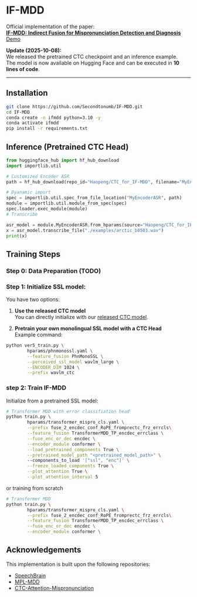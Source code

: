 # IF-MDD
Official implementation of the paper:  
[**IF-MDD: Indirect Fusion for Mispronunciation Detection and Diagnosis**](https://github.com/Secondtonumb/Secondtonumb.github.io/blob/main/docs/Geng_ICASSP_2026_final.pdf)
[Demo](https://secondtonumb.github.io/publication_demo/ICASSP_2026/index.html)

**Update (2025-10-08):**  
We released the pretrained CTC checkpoint and an inference example.  
The model is now available on Hugging Face and can be executed in **10 lines of code**.

---

## Installation
```bash
git clone https://github.com/Secondtonumb/IF-MDD.git
cd IF-MDD
conda create -n ifmdd python=3.10 -y
conda activate ifmdd
pip install -r requirements.txt
```

## Inference (Pretrained CTC Head)

```python
from huggingface_hub import hf_hub_download
import importlib.util

# Customized Encoder ASR 
path = hf_hub_download(repo_id="Haopeng/CTC_for_IF-MDD", filename="MyEncoderASR.py")

# Dyanamic import
spec = importlib.util.spec_from_file_location("MyEncoderASR", path)
module = importlib.util.module_from_spec(spec)
spec.loader.exec_module(module)
# Transcribe

asr_model = module.MyEncoderASR.from_hparams(source="Haopeng/CTC_for_IF-MDD", hparams_file="inference.yaml")
x = asr_model.transcribe_file("./examples/arctic_b0503.wav")
print(x)
```

## Training Steps
### **Step 0**: Data Preparation (TODO)

### **Step 1**: Initialize SSL model:
You have two options:

1. **Use the released CTC model**  
   You can directly initialize with our [released CTC model](https://huggingface.co/Haopeng/CTC_for_IF-MDD/tree/main).

2. **Pretrain your own monolingual SSL model with a CTC Head**  
   Example command:

```bash
python ver5_train.py \
        hparams/phnmonossl.yaml \
        --feature_fusion PhnMonoSSL \
        --perceived_ssl_model wavlm_large \
        --ENCODER_DIM 1024 \
        --prefix wavlm_ctc
```
### **step 2**: Train IF-MDD 
Initialize from a pretrained SSL model:

```bash
# Transformer MDD with error classifiation head
python train.py \
        hparams/transformer_mispro_cls.yaml \
        --prefix fuse_2_encdec_conf_RoPE_fromprectc_frz_errcls\
        --feature_fusion TransformerMDD_TP_encdec_errclass \
        --fuse_enc_or_dec encdec \
        --encoder_module conformer \
        --load_pretrained_components True \
        --pretrained_model_path "<pretrained_model_path>" \ 
        --components_to_load '["ssl", "enc"]' \
        --freeze_loaded_components True \
        --plot_attention True \
        --plot_attention_interval 5
```
or training from scratch

```bash
# Transformer MDD
python train.py \
        hparams/transformer_mispro_cls.yaml \
        --prefix fuse_2_encdec_conf_RoPE_fromprectc_frz_errcls\
        --feature_fusion TransformerMDD_TP_encdec_errclass \
        --fuse_enc_or_dec encdec \
        --encoder_module conformer \
```

## Acknowledgements
This implementation is built upon the following repositories:
- [SpeechBrain](https://github.com/speechbrain/speechbrain)
- [MPL-MDD](https://github.com/Mu-Y/mpl-mdd)
- [CTC-Attention-Mispronunciation](https://github.com/cageyoko/CTC-Attention-Mispronunciation)

